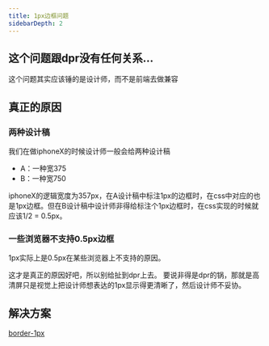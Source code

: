 ```yaml
---
title: 1px边框问题
sidebarDepth: 2
---
```


## 这个问题跟dpr没有任何关系...
这个问题其实应该锤的是设计师，而不是前端去做兼容
## 真正的原因
### 两种设计稿
我们在做iphoneX的时候设计师一般会给两种设计稿

* A：一种宽375
* B：一种宽750

iphoneX的逻辑宽度为357px，在A设计稿中标注1px的边框时，在css中对应的也是1px边框。但在B设计稿中设计师非得给标注个1px边框时，在css实现的时候就应该1/2 = 0.5px。

### 一些浏览器不支持0.5px边框
1px实际上是0.5px在某些浏览器上不支持的原因。

这才是真正的原因好吧，所以别给扯到dpr上去。
要说非得是dpr的锅，那就是高清屏只是视觉上把设计师想表达的1px显示得更清晰了，然后设计师不妥协。

## 解决方案

[border-1px](https://github.com/yscoder/border-1px)
